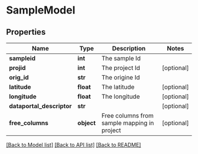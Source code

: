 # SampleModel


## Properties
Name | Type | Description | Notes
------------ | ------------- | ------------- | -------------
**sampleid** | **int** | The sample Id | 
**projid** | **int** | The project Id | [optional] 
**orig_id** | **str** | The origine Id | 
**latitude** | **float** | The latitude | [optional] 
**longitude** | **float** | The longitude | [optional] 
**dataportal_descriptor** | **str** |  | [optional] 
**free_columns** | **object** | Free columns from sample mapping in project | [optional] 

[[Back to Model list]](../README.md#documentation-for-models) [[Back to API list]](../README.md#documentation-for-api-endpoints) [[Back to README]](../README.md)


